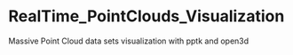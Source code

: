 # RealTime_PointClouds_Visualization
Massive Point Cloud data sets visualization with pptk and open3d
